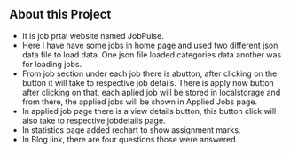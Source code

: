 ## About this Project

- It is job prtal website named JobPulse.
- Here I have have some jobs in home page and used two different json data file to load data. 
One json file loaded categories data another was for loading jobs.
- From job section under each job there is abutton, after clicking on the button it will take to respective job details. There is apply now button after clicking on that, each aplied job will be stored in localstorage and from there, the applied jobs will be shown in Applied Jobs page.
- In applied job page there is a view details button, this button click  will also take to respective jobdetails page.
- In statistics page added rechart to show assignment marks. 
- In Blog link, there are four questions those were answered.
